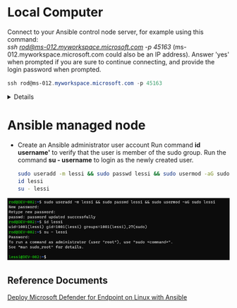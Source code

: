 # Local Computer
Connect to your Ansible control node server, for example using this command:<br>
_ssh rod@ms-012.myworkspace.microsoft.com -p 45163_ (ms-012.myworkspace.microsoft.com could also be an IP address). Answer 'yes' when prompted if you are sure to continue connecting, and provide the login password when prompted.<br>
```PowerShell
ssh rod@ms-012.myworkspace.microsoft.com -p 45163
```
<details>

# Ansible control node
* View the details of the control node
    * Update and upgrade the server<br>
    ```bash
    ```sudo apt update && sudo apt upgrade```
    ```
    * View the hostname<br>
   ```bash
    ```hostname```
    ```
    * View the fully qualified domain name (FQDN) of the host<br>
    ```bash
    ```hostname --fqdn```
    ```
    * View the detail of the server using _lsb_release -a_'. Notice the Linux distribution, the release (version), and the codename<br>
    ```bash
    ``` lsb_release -a```
    ```
* Create a private/public key pair that you use to automate tasks using Ansible<br>
```bash
```ssh-keygen -t rsa -C "ControlNodeKey" -f ansible/ControlNode```
```sudo vim ~/.ssh/config (add the following line: IdentityFile ~/.ssh/ControlNode)```
```

* Create folder in your working directory named ansible<br>
```bash
```mkdir ansible```
```
* Create a file named hosts and add your Linux devices to the file<br>
```bash
```sudo vim ansible/hosts```
```
</details>

# Ansible managed node

* Create an Ansible administrator user account
Run command __id username'__ to verify that the user is member of the sudo group.
Run the command __su - username__ to login as the newly created user.

    ```bash
    sudo useradd -m lessi && sudo passwd lessi && sudo usermod -aG sudo lessi
    id lessi
    su - lessi
    ```
![Create admin user](/image-1.png)



## Reference Documents
[Deploy Microsoft Defender for Endpoint on Linux with Ansible](https://learn.microsoft.com/en-us/microsoft-365/security/defender-endpoint/linux-install-with-ansible?view=o365-worldwide)


